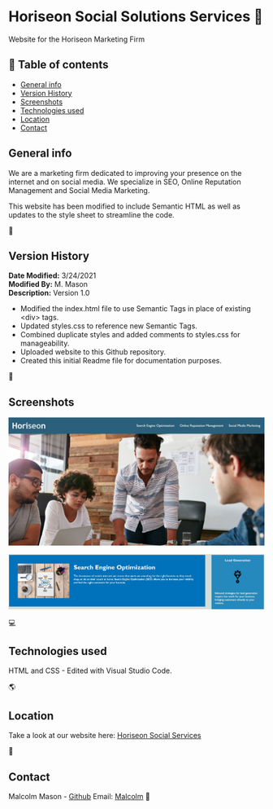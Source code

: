 # Horiseon Social Solutions Services 💬

Website for the Horiseon Marketing Firm

## 📑 Table of contents

- [General info](#General-info)
- [Version History](#version-history)
- [Screenshots](#screenshots)
- [Technologies used](#technologies-used)
- [Location](#location)
- [Contact](#contact)

## General info

We are a marketing firm dedicated to improving your presence on the internet and on
social media. We specialize in SEO, Online Reputation Management and Social Media
Marketing.

This website has been modified to include Semantic HTML as well as updates to the style sheet to streamline the code.

📓
## Version History

**Date Modified:** 3/24/2021  
**Modified By:** M. Mason  
**Description:** Version 1.0

- Modified the index.html file to use Semantic Tags in place of existing &lt;div&gt; tags.
- Updated styles.css to reference new Semantic Tags.
- Combined duplicate styles and added comments to styles.css for manageability.
- Uploaded website to this Github repository.
- Created this initial Readme file for documentation purposes.

📸
## Screenshots

![Homepage Screenshot](/assets/images/home-page-screen.JPG)

![Services Offered](/assets/images/services-offered.JPG)

💻
## Technologies used

HTML and CSS - Edited with Visual Studio Code.

🌎
## Location

Take a look at our website here: [Horiseon Social Services](https://malmason.github.io/horiseon-marketing/)

📱
## Contact

Malcolm Mason - [Github](https://github.com/malmason) Email: [Malcolm](mailto:malmason66@gmail.com) 📧

